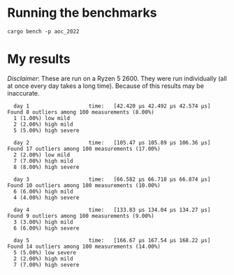 # Running the benchmarks
`cargo bench -p aoc_2022`

# My results
*Disclaimer*: These are run on a Ryzen 5 2600. They were run individually (all
at once every day takes a long time). Because of this results may be inaccurate.
```
  day 1                   time:   [42.420 µs 42.492 µs 42.574 µs]
Found 8 outliers among 100 measurements (8.00%)
  1 (1.00%) low mild
  2 (2.00%) high mild
  5 (5.00%) high severe

  day 2                   time:   [105.47 µs 105.89 µs 106.36 µs]
Found 17 outliers among 100 measurements (17.00%)
  2 (2.00%) low mild
  7 (7.00%) high mild
  8 (8.00%) high severe

  day 3                   time:   [66.582 µs 66.718 µs 66.874 µs]
Found 10 outliers among 100 measurements (10.00%)
  6 (6.00%) high mild
  4 (4.00%) high severe

  day 4                   time:   [133.83 µs 134.04 µs 134.27 µs]
Found 9 outliers among 100 measurements (9.00%)
  3 (3.00%) high mild
  6 (6.00%) high severe

  day 5                   time:   [166.67 µs 167.54 µs 168.22 µs]
Found 14 outliers among 100 measurements (14.00%)
  5 (5.00%) low severe
  2 (2.00%) high mild
  7 (7.00%) high severe
```
